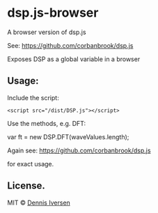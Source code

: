 # dsp.js-browser

A browser version of dsp.js 

See: https://github.com/corbanbrook/dsp.js

Exposes DSP as a global variable in a browser

## Usage: 

Include the script: 

    <script src="/dist/DSP.js"></script>

Use the methods, e.g. DFT: 

var ft = new DSP.DFT(waveValues.length);

Again see: https://github.com/corbanbrook/dsp.js

for exact usage. 

## License. 

MIT © [Dennis Iversen](https://github.com/diversen)
